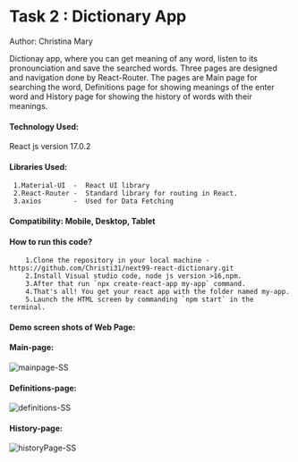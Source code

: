 # Task 2 : Dictionary App

Author: Christina Mary

Dictionay app, where you can get meaning of any word, listen to its pronounciation and save the searched words. Three pages are designed and navigation done by React-Router. The pages are Main page for searching the word, Definitions page for showing meanings of the enter word and History page for showing the history of words with their meanings.
 
#### Technology Used:
React js version 17.0.2
 
#### Libraries Used:
     1.Material-UI  -  React UI library
     2.React-Router -  Standard library for routing in React. 
     3.axios        -  Used for Data Fetching
 
#### Compatibility: Mobile, Desktop, Tablet

#### How to run this code? 
        1.Clone the repository in your local machine - https://github.com/Christi31/next99-react-dictionary.git
        2.Install Visual studio code, node js version >16,npm. 
        3.After that run `npx create-react-app my-app` command. 
        4.That's all! You get your react app with the folder named my-app.
        5.Launch the HTML screen by commanding `npm start` in the terminal.


#### Demo screen shots of Web Page: 
#### Main-page:
![mainpage-SS](https://user-images.githubusercontent.com/89730157/149314447-414ed1eb-95ac-467f-a576-4783271b9f1d.png)

#### Definitions-page:
![definitions-SS](https://user-images.githubusercontent.com/89730157/149314659-a61a8a3f-290c-41f4-8346-2b184d32a188.png)

#### History-page:
![historyPage-SS](https://user-images.githubusercontent.com/89730157/149314735-467cbb05-f793-4033-8530-3958937330cf.png)

